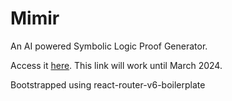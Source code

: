 # Mimir
An AI powered Symbolic Logic Proof Generator. 

Access it [here](https://dev.d1y2ynvvrmxp9z.amplifyapp.com/). This link will work until March 2024. 

Bootstrapped using react-router-v6-boilerplate
